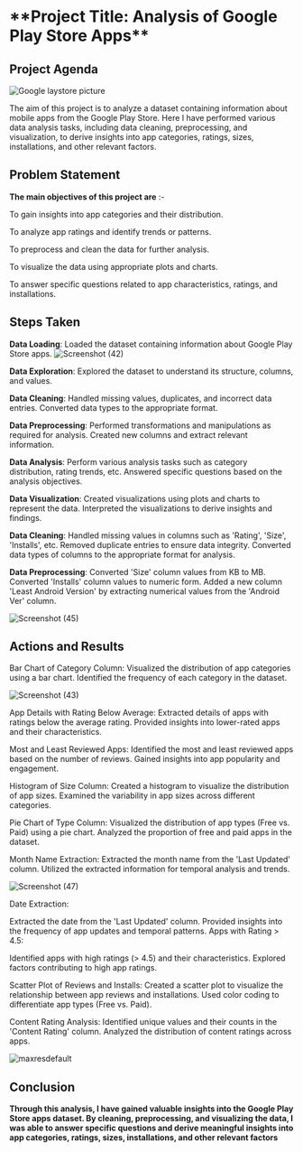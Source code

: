 <h1>**Project Title: Analysis of Google Play Store Apps**</h1>

<h2>Project Agenda</h2>

![Google laystore picture](https://github.com/bansiyar097/Play-Store-EDA-Data-Analysis/assets/155131566/11798b78-3bd0-4035-ad7a-34f9efa5e021)

The aim of this project is to analyze a dataset containing information about mobile apps from the Google Play Store. Here I have performed various data analysis tasks, including data cleaning, preprocessing, and visualization, to derive insights into app categories, ratings, sizes, installations, and other relevant factors.



<h2>Problem Statement</h2>

**The main objectives of this project are** :-


To gain insights into app categories and their distribution.

To analyze app ratings and identify trends or patterns.

To preprocess and clean the data for further analysis.

To visualize the data using appropriate plots and charts.

To answer specific questions related to app characteristics, ratings, and installations.

<h2>Steps Taken</h2>

**Data Loading**: Loaded the dataset containing information about Google Play Store apps.
![Screenshot (42)](https://github.com/bansiyar097/Play-Store-EDA-Data-Analysis/assets/155131566/2ed4d282-37e2-42b5-bb46-335f82ee27ed)


**Data Exploration**: Explored the dataset to understand its structure, columns, and values.

**Data Cleaning**: Handled missing values, duplicates, and incorrect data entries.
Converted data types to the appropriate format.

**Data Preprocessing**: Performed transformations and manipulations as required for analysis.
Created new columns and extract relevant information.

**Data Analysis**: Perform various analysis tasks such as category distribution, rating trends, etc.
Answered specific questions based on the analysis objectives.

**Data Visualization**:
Created visualizations using plots and charts to represent the data.
Interpreted the visualizations to derive insights and findings.

**Data Cleaning**:
Handled missing values in columns such as 'Rating', 'Size', 'Installs', etc.
Removed duplicate entries to ensure data integrity.
Converted data types of columns to the appropriate format for analysis.

**Data Preprocessing**:
Converted 'Size' column values from KB to MB.
Converted 'Installs' column values to numeric form.
Added a new column 'Least Android Version' by extracting numerical values from the 'Android Ver' column.

![Screenshot (45)](https://github.com/bansiyar097/Play-Store-EDA-Data-Analysis/assets/155131566/ebb87502-8495-4490-a3bd-82a9a9dab862)


<h2>Actions and Results</h2>
Bar Chart of Category Column:
Visualized the distribution of app categories using a bar chart.
Identified the frequency of each category in the dataset.

![Screenshot (43)](https://github.com/bansiyar097/Play-Store-EDA-Data-Analysis/assets/155131566/776ce85a-fc41-4562-a701-9615eab3b1dc)


App Details with Rating Below Average:
Extracted details of apps with ratings below the average rating.
Provided insights into lower-rated apps and their characteristics.

Most and Least Reviewed Apps:
Identified the most and least reviewed apps based on the number of reviews.
Gained insights into app popularity and engagement.

Histogram of Size Column:
Created a histogram to visualize the distribution of app sizes.
Examined the variability in app sizes across different categories.

Pie Chart of Type Column:
Visualized the distribution of app types (Free vs. Paid) using a pie chart.
Analyzed the proportion of free and paid apps in the dataset.

Month Name Extraction:
Extracted the month name from the 'Last Updated' column.
Utilized the extracted information for temporal analysis and trends.

![Screenshot (47)](https://github.com/bansiyar097/Play-Store-EDA-Data-Analysis/assets/155131566/5b9ff1ad-0607-4ff8-ae2f-d79e34eebd0b)

Date Extraction:

Extracted the date from the 'Last Updated' column.
Provided insights into the frequency of app updates and temporal patterns.
Apps with Rating > 4.5:

Identified apps with high ratings (> 4.5) and their characteristics.
Explored factors contributing to high app ratings.

Scatter Plot of Reviews and Installs:
Created a scatter plot to visualize the relationship between app reviews and installations.
Used color coding to differentiate app types (Free vs. Paid).

Content Rating Analysis:
Identified unique values and their counts in the 'Content Rating' column.
Analyzed the distribution of content ratings across apps.

![maxresdefault](https://github.com/bansiyar097/Play-Store-EDA-Data-Analysis/assets/155131566/c582deec-ad65-4764-94f2-4684a5b7aaa8)


<h2>Conclusion</h2>

**Through this analysis, I have gained valuable insights into the Google Play Store apps dataset. By cleaning, preprocessing, and visualizing the data, I was able to answer specific questions and derive meaningful insights into app categories, ratings, sizes, installations, and other relevant factors**

